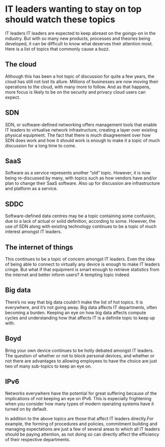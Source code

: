# IT leaders wanting to stay on top should watch these topics
IT leaders
IT leaders are expected to keep abreast on the goings-on in the industry. But with so many new products, processes and theories being developed, it can be difficult to know what deserves their attention most. Here is a list of topics that commonly cause a buzz.

## The cloud
Although this has been a hot topic of discussion for quite a few years, the cloud has still not lost its allure. Millions of businesses are now moving their operations to the cloud, with many more to follow. And as that happens, more focus is likely to be on the security and privacy cloud users can expect.

## SDN
SDN, or software-defined networking offers management tools that enable IT leaders to virtualise network infrastructure, creating a layer over existing physical equipment. The fact that there is much disagreement over how SDN does work and how it should work is enough to make it a topic of much discussion for a long time to come.

## SaaS
Software as a service represents another “old” topic. However, it is now being re-discussed by many, with topics such as how vendors have and/or plan to change their SaaS software. Also up for discussion are infrastructure and platform as a service.

## SDDC
Software-defined data centres may be a topic containing some confusion, due to a lack of actual or solid definition, according to some. However, the use of SDN along with existing technology continues to be a topic of much interest amongst IT leaders.

## The internet of things
This continues to be a topic of concern amongst IT leaders. Even the idea of being able to connect to virtually any device is enough to make IT leaders cringe. But what if that equipment is smart enough to retrieve statistics from the internet and better inform users? A tempting topic indeed.

## Big data
There’s no way that big data couldn’t make the list of hot topics. It is everywhere, and it’s not going away. Big data affects IT departments, often becoming a burden. Keeping an eye on how big data affects compute cycles and understanding how that affects IT is a definite topic to keep up with.

## Boyd
Bring your own device continues to be hotly debated amongst IT leaders. The question of whether or not to block personal devices, and whether or not there are advantages to allowing employees to have the choice are just two of many sub-topics to keep an eye on.

## IPv6
Networks everywhere have the potential for great suffering because of the implications of not keeping an eye on IPv6. This is especially frightening when you consider how many types of modern operating systems have it turned on by default.

In addition to the above topics are those that affect IT leaders directly.For example, the forming of procedures and policies, commitment building and managing expectations are just a few of several areas to which all IT leaders should be paying attention, as not doing so can directly affect the efficiency of their respective departments.
